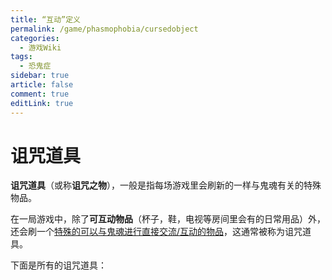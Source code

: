 ```yaml
---
title: “互动”定义
permalink: /game/phasmophobia/cursedobject
categories:
  - 游戏Wiki
tags:
  - 恐鬼症
sidebar: true
article: false
comment: true
editLink: true
---
```


# 诅咒道具

**诅咒道具**（或称**诅咒之物**），一般是指每场游戏里会刷新的一样与鬼魂有关的特殊物品。

在一局游戏中，除了**可互动物品**（杯子，鞋，电视等房间里会有的日常用品）外，还会刷一个<u>特殊的可以与鬼魂进行直接交流/互动的物品</u>，这通常被称为诅咒道具。

下面是所有的诅咒道具：
